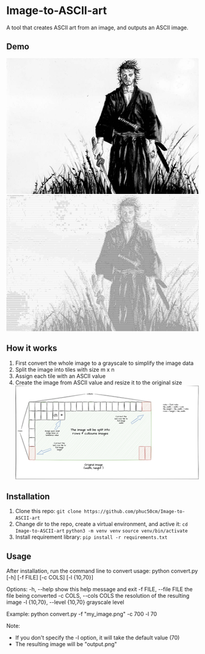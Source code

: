 # Image-to-ASCII-art
A tool that creates ASCII art from an image, and outputs an ASCII image.

## Demo
![Original Image](./assets/samurai.jpg)
![Converted Image](./assets/test.png)

## How it works
1. First convert the whole image to a grayscale to simplify the image data
2. Split the image into tiles with size m x n
3. Assign each tile with an ASCII value
4. Create the image from ASCII value and resize it to the original size
![How it works](./assets/demonstration.png)

## Installation
1. Clone this repo: `git clone https://github.com/phuc50cm/Image-to-ASCII-art`
2. Change dir to the repo, create a virtual environment, and active it:
`cd Image-to-ASCII-art`
`python3 -m venv venv`
`source venv/bin/activate`
3. Install requirement library:
`pip install -r requirements.txt`

## Usage
After installation, run the command line to convert
usage: python convert.py [-h] [-f FILE] [-c COLS] [-l {10,70}]

Options:
  -h, --help            show this help message and exit
  -f FILE, --file FILE  the file being converted
  -c COLS, --cols COLS  the resolution of the resulting image
  -l {10,70}, --level {10,70}
                        grayscale level

Example:
python convert.py -f "my_image.png" -c 700 -l 70

Note:
- If you don't specify the -l option, it will take the default value (70)
- The resulting image will be "output.png"
